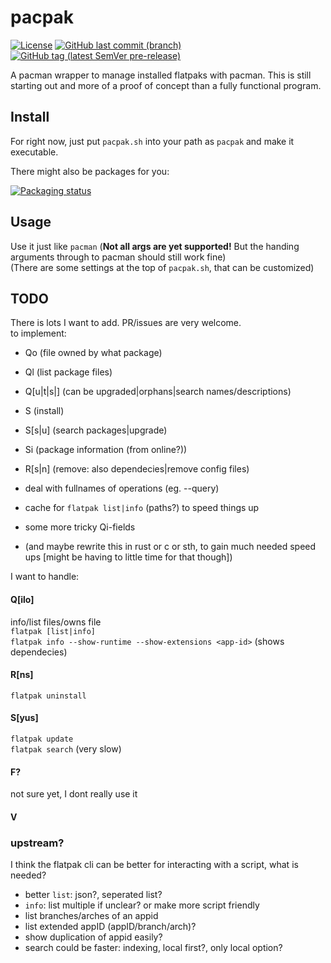 # pacpak
[![License](https://img.shields.io/github/license/egnrse/pacpak)](https://github.com/egnrse/pacpak/blob/main/LICENSE)
[![GitHub last commit (branch)](https://img.shields.io/github/last-commit/egnrse/pacpak/main)](https://github.com/egnrse/pacpak/commits/main)
[![GitHub tag (latest SemVer pre-release)](https://img.shields.io/github/v/tag/egnrse/pacpak?label=version)](https://github.com/egnrse/pacpak/releases)

A pacman wrapper to manage installed flatpaks with pacman. This is still starting out and more of a proof of concept than a fully functional program.  

## Install
For right now, just put `pacpak.sh` into your path as `pacpak` and make it executable.  

There might also be packages for you:

[![Packaging status](https://repology.org/badge/vertical-allrepos/pacpak.svg)](https://repology.org/project/pacpak/versions)

## Usage
Use it just like `pacman` (**Not all args are yet supported!** But the handing arguments through to pacman should still work fine)  
(There are some settings at the top of `pacpak.sh`, that can be customized) 


## TODO
There is lots I want to add. PR/issues are very welcome.  
to implement:  
- Qo (file owned by what package)
- Ql (list package files)
- Q\[u|t|s|\] (can be upgraded|orphans|search names/descriptions)
- S  (install)
- S\[s|u\] (search packages|upgrade)
- Si    (package information (from online?))
- R\[s|n\] (remove: also dependecies|remove config files)
- deal with fullnames of operations (eg. --query)
- cache for `flatpak list|info` (paths?) to speed things up
- some more tricky Qi-fields

- (and maybe rewrite this in rust or c or sth, to gain much needed speed ups [might be having to little time for that though])  

I want to handle:
#### Q\[ilo\]
info/list files/owns file  
`flatpak [list|info]`  
`flatpak info --show-runtime --show-extensions <app-id>` (shows dependecies)  

#### R\[ns\]
`flatpak uninstall`  
#### S\[yus\]
`flatpak update`  
`flatpak search`    (very slow)  
#### F?
not sure yet, I dont really use it  
#### V

### upstream?
I think the flatpak cli can be better for interacting with a script, what is needed?  
- better `list`: json?, seperated list?
- `info`: list multiple if unclear? or make more script friendly
- list branches/arches of an appid
- list extended appID (appID/branch/arch)?
- show duplication of appid easily?
- search could be faster: indexing, local first?, only local option?
